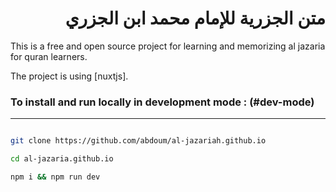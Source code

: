 <div dir="rtl">

# متن الجزرية للإمام محمد ابن الجزري

</div>

This is a free and open source
 project for learning and memorizing 
al jazaria for quran learners.

The project is using [nuxtjs].

### To install and run locally in development mode : (#dev-mode)

---

```bash

git clone https://github.com/abdoum/al-jazariah.github.io

cd al-jazaria.github.io

npm i && npm run dev


```

